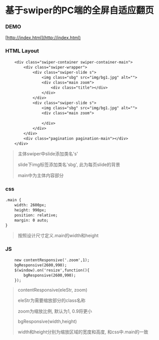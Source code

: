 # 基于swiper的PC端的全屏自适应翻页 #

### DEMO ###
[http://index.html](http://index.html)

### HTML Layout ###
		<div class="swiper-container swiper-container-main">
		    <div class="swiper-wrapper">
		        <div class="swiper-slide s">
		            <img class="sbg" src="img/bg1.jpg" alt="">
		            <div class="main zoom">
		                <div class="title"></div>
		            </div>
		        </div>
		        <div class="swiper-slide s">
		            <img class="sbg" src="img/bg1.jpg" alt="">
		            <div class="main zoom">
		                
		            </div>
		        </div>
		    </div>
		    <div class="pagination pagination-main"></div>
		</div>
>主体swiper中slide添加类名's'
>
>slide下img标签添加类名'sbg', 此为每页slide的背景
>
>main中为主体内容部分

### css ###
	.main {
	    width: 2600px;
	    height: 990px;
	    position: relative;
  		margin: 0 auto;
	}
>按照设计尺寸定义.main的width和height

### JS ###
		new contentResponsive('.zoom',1); 
    	bgResponsive(2600,990);
	    $(window).on('resize',function(){
	        bgResponsive(2600,990);
	    });
>contentResponsive(eleStr, zoom)
>
>eleStr为需要缩放部分的class名称
>
>zoom为缩放比例, 默认为1, 0.9将更小
>
>bgResponsive(width,height)
>
>width和height分别为缩放区域的宽度和高度, 和css中.main的一致